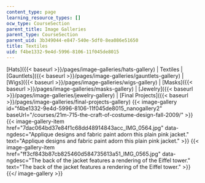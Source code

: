 ```yaml
---
content_type: page
learning_resource_types: []
ocw_type: CourseSection
parent_title: Image Galleries
parent_type: CourseSection
parent_uid: 3b349044-e847-540e-5df0-8ea086e51650
title: Textiles
uid: f4be1332-9e4d-5996-8106-11f045de8015
---
```


[Hats]({{< baseurl >}}/pages/image-galleries/hats-gallery) | Textiles | [Gauntlets]({{< baseurl >}}/pages/image-galleries/gauntlets-gallery) | [Wigs]({{< baseurl >}}/pages/image-galleries/wigs-gallery) | [Masks]({{< baseurl >}}/pages/image-galleries/masks-gallery) | [Jewelry]({{< baseurl >}}/pages/image-galleries/jewelry-gallery) | [Final Projects]({{< baseurl >}}/pages/image-galleries/final-projects-gallery)
{{< image-gallery id="f4be1332-9e4d-5996-8106-11f045de8015_nanogallery2" baseUrl="/courses/21m-715-the-craft-of-costume-design-fall-2009/" >}}
{{< image-gallery-item href="7dac064bd37e84f1c68dd48914843acc_IMG_0564.jpg" data-ngdesc="Applique designs and fabric paint adorn this plain pink jacket." text="Applique designs and fabric paint adorn this plain pink jacket." >}}
{{< image-gallery-item href="ff3cf843b87cb825460d584735613a51_IMG_0565.jpg" data-ngdesc="The back of the jacket features a rendering of the Eiffel tower." text="The back of the jacket features a rendering of the Eiffel tower." >}}
{{</ image-gallery >}}
